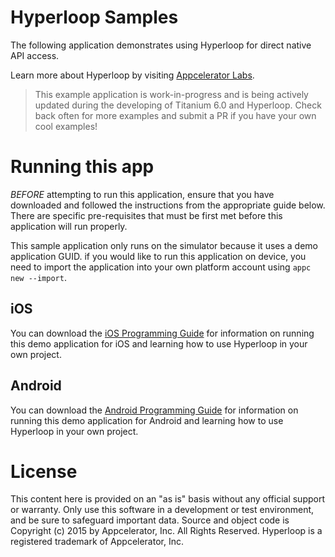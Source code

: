 # Hyperloop Samples

The following application demonstrates using Hyperloop for direct native API access.

Learn more about Hyperloop by visiting [Appcelerator Labs](https://labs.appcelerator.com/project/55f74a9f421c44837717716b/Hyperloop-Module).

> This example application is work-in-progress and is being actively updated during the developing of Titanium 6.0 and Hyperloop. Check back often for more examples and submit a PR if you have your own cool examples!

# Running this app

*BEFORE* attempting to run this application, ensure that you have downloaded and followed the instructions from the appropriate guide below. There are specific pre-requisites that must be first met before this application will run properly.

This sample application only runs on the simulator because it uses a demo application GUID. if you would like to run this application on device, you need to import the application into your own platform account using `appc new --import`.

## iOS

You can download the [iOS Programming Guide](https://s3-us-west-2.amazonaws.com/appc-labs-server/downloads/Hyperloop+for+iOS+Programming+Guide.pdf) for information on running this demo application for iOS and learning how to use Hyperloop in your own project.

## Android

You can download the [Android Programming Guide](https://s3-us-west-2.amazonaws.com/appc-labs-server/downloads/Hyperloop+for+Android+Programming+Guide.pdf) for information on running this demo application for Android and learning how to use Hyperloop in your own project.

# License

This content here is provided on an "as is" basis without any official support or warranty. Only use this software in a development or test environment, and be sure to safeguard important data. Source and object code is Copyright (c) 2015 by Appcelerator, Inc. All Rights Reserved.  Hyperloop is a registered trademark of Appcelerator, Inc.
